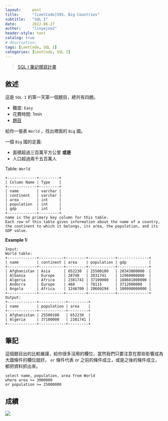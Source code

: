 ```yaml
---
layout:     post
title:      "[LeetCode]595. Big Countries"
subtitle:   "SQL I"
date:       2022-06-27
author:     "linyejoe2"
header-style: text
catalog: true
# description: 
tags: [LeetCode, SQL I]
categories: [LeetCode, SQL I]
---
```


>[SQL I 筆記撰寫計畫](/2022/06/27/leetcode/SQL/SQL%20I/Starting_write_SQL_I_note/)

## 敘述

這是 `SQL I` 的第一天第一個題目，總共有四題。

+ 難度: `Easy`
+ 花費時間: 1min
+ [題目](https://leetcode.com/problems/big-countries/)

給你一張表 `World` ，找出裡面的 `Big` 國。

一個 `Big` 國的定義:
+ 面積超過三百萬平方公里
**或是**
+ 人口超過兩千五百萬人

<!--more-->

Table: `World`
```
+-------------+---------+
| Column Name | Type    |
+-------------+---------+
| name        | varchar |
| continent   | varchar |
| area        | int     |
| population  | int     |
| gdp         | int     |
+-------------+---------+
name is the primary key column for this table.
Each row of this table gives information about the name of a country, the continent to which it belongs, its area, the population, and its GDP value.
```

**Example 1:**

```=
Input: 
World table:
+-------------+-----------+---------+------------+--------------+
| name        | continent | area    | population | gdp          |
+-------------+-----------+---------+------------+--------------+
| Afghanistan | Asia      | 652230  | 25500100   | 20343000000  |
| Albania     | Europe    | 28748   | 2831741    | 12960000000  |
| Algeria     | Africa    | 2381741 | 37100000   | 188681000000 |
| Andorra     | Europe    | 468     | 78115      | 3712000000   |
| Angola      | Africa    | 1246700 | 20609294   | 100990000000 |
+-------------+-----------+---------+------------+--------------+
Output: 
+-------------+------------+---------+
| name        | population | area    |
+-------------+------------+---------+
| Afghanistan | 25500100   | 652230  |
| Algeria     | 37100000   | 2381741 |
+-------------+------------+---------+
```

## 筆記

這個題目出的比較嚴謹，給你很多沒用的欄位，當然我們只要注意在那些影響成為大國條件的欄位就好。
`or` 條件代表 or 之前的條件成立，或是之後的條件成立，都把資料抓出來。

```sql=
select name, population, area from World 
where area >= 3000000
or population >= 25000000
```

## 成績

![](https://i.imgur.com/wW9fYlD.png)


<!-- ##### 參考資料 -->
